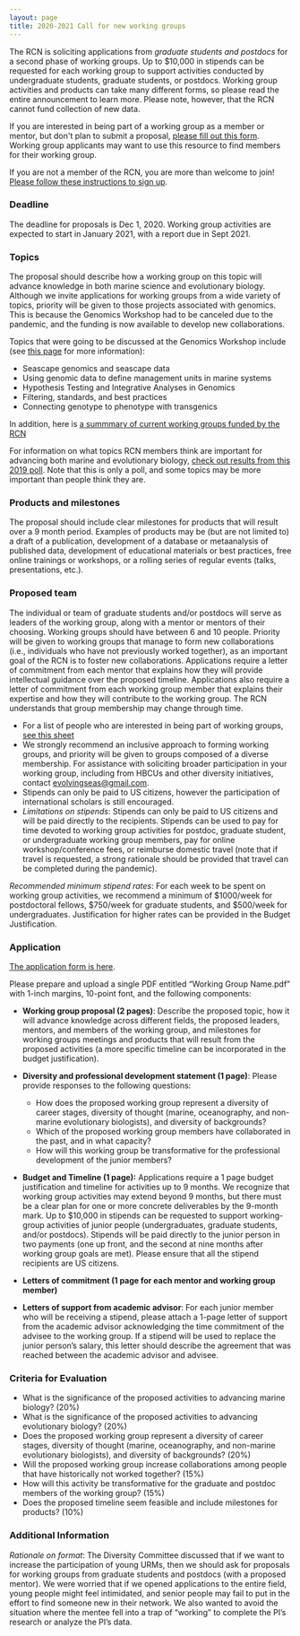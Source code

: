 ```yaml
---
layout: page
title: 2020-2021 Call for new working groups
---
```


The RCN is soliciting applications from *graduate students and postdocs* for a second phase of working groups. 
Up to $10,000 in stipends can be requested for each working group to support activities conducted by undergraduate students, graduate students, or postdocs.
Working group activities and products can take many different forms, so please read the entire announcement to learn more. Please note, however, that the RCN 
cannot fund collection of new data. 

If you are interested in being part of a working group as a member or mentor, but don't plan to submit a proposal, [please fill out this form](https://docs.google.com/forms/d/1AyKbQgVJAbqkaYBHGT61PO-VEbi7fKJ8pk7kDfgAQVQ/). Working group applicants may want to use this resource to find members for their working group. 

If you are not a member of the RCN, you are more than welcome to join! [Please follow these instructions to sign up](https://rcn-ecs.github.io/howtojoin/).

### Deadline
The deadline for proposals is Dec 1, 2020. Working group activities are expected to start in January 2021, with a report due in Sept 2021.

### Topics
The proposal should describe how a working group on this topic will advance knowledge in both marine science and evolutionary biology. 
Although we invite applications for working groups from a wide variety of topics, priority will be given to those projects associated with genomics. 
This is because the Genomics Workshop had to be canceled due to the pandemic, and the funding is now available to develop new collaborations. 

Topics that were going to be discussed at the Genomics Workshop include (see [this page](https://github.com/RCN-ECS/GenomicsWorkshop/blob/master/README.md)
for more information):
* Seascape genomics and seascape data
* Using genomic data to define management units in marine systems
* Hypothesis Testing and Integrative Analyses in Genomics
* Filtering, standards, and best practices
* Connecting genotype to phenotype with transgenics 

In addition, here is [a summmary of current working groups funded by the RCN](https://rcn-ecs.github.io/WorkingGroups/)

For information on what topics RCN members think are important for advancing both marine and evolutionary biology, 
[check out results from this 2019 poll](https://github.com/RCN-ECS/CnGV/blob/master/notebook/20191205_MA_PollResults.md). Note that this is only a poll, and some topics may be more important than people think they are.

### Products and milestones 
The proposal should include clear milestones for products that will result over a 9 month period. Examples of products may be (but are not limited to) a draft of a publication, development of a database or metaanalysis of published data, development of educational materials or best practices, free online trainings or workshops, or a rolling series of regular events (talks, presentations, etc.). 

### Proposed team

The individual or team of graduate students and/or postdocs will serve as leaders of the working group, along with a mentor or mentors of their choosing. Working groups should have between 6 and 10 people. Priority will be given to working groups that manage to form new collaborations (i.e., individuals who have not previously worked together), as an important goal of the RCN is to foster new collaborations. Applications require a letter of commitment from each mentor that explains how they will provide intellectual guidance over the proposed timeline. Applications also require a letter of commitment from each working group member that explains their expertise and how they will contribute to the working group. The RCN understands that group membership may change through time.

* For a list of people who are interested in being part of working groups, [see this sheet](https://docs.google.com/spreadsheets/d/10bqnj1VXwHSE00geCn2_jatEOX5i3tUTN4ljO6Sc-Lg/edit#gid=1853700016)
* We strongly recommend an inclusive approach to forming working groups, and priority will be given to groups composed of a diverse membership. For assistance with soliciting broader participation in your working group, including from HBCUs and other diversity initiatives, contact evolvingseas@gmail.com.
* Stipends can only be paid to US citizens, however the participation of international scholars is still encouraged. 
* _Limitations on stipends_: Stipends can only be paid to US citizens and will be paid directly to the recipients. Stipends can be used to pay for time devoted to working group activities for postdoc, graduate student, or undergraduate working group members, pay for online workshop/conference fees, or reimburse domestic travel (note that if travel is requested, a strong rationale should be provided that travel can be completed during the pandemic). 

*_Recommended minimum stipend rates_*: For each week to be spent on working group activities, we recommend a minimum of $1000/week for postdoctoral fellows, $750/week for graduate students, and $500/week for undergraduates. Justification for higher rates can be provided in the Budget Justification.

### Application

[The application form is here](https://docs.google.com/forms/d/1cdYA7HmtAO4YUmyxhaqMCyl87eVkftn5nzlf3lFW8R4/).

Please prepare and upload a single PDF entitled “Working Group Name.pdf” with 1-inch margins, 10-point font, and the following components:

* **Working group proposal (2 pages)**: Describe the proposed topic, how it will advance knowledge across different fields, the proposed leaders, mentors, and members of the working group, and milestones for working groups meetings and products that will result from the proposed activities (a more specific timeline can be incorporated in the budget justification). 

* **Diversity and professional development statement (1 page)**: Please provide responses to the following questions:
  * How does the proposed working group represent a diversity of career stages, diversity of thought (marine, oceanography, and non-marine evolutionary biologists), and diversity of backgrounds?
  * Which of the proposed working group members have collaborated in the past, and in what capacity?
  * How will this working group be transformative for the professional development of the junior members?

* **Budget and Timeline (1 page):**  Applications require a 1 page budget justification and timeline for activities up to 9 months. We recognize that working group activities may extend beyond 9 months, but there must be a clear plan for one or more concrete deliverables by the 9-month mark. Up to $10,000 in stipends can be requested to support working-group activities of junior people (undergraduates, graduate students, and/or postdocs). Stipends will be paid directly to the junior person in two payments (one up front, and the second at nine months after working group goals are met). Please ensure that all the stipend recipients are US citizens.

* **Letters of commitment (1 page for each mentor and working group member)**

* **Letters of support from academic advisor**: For each junior member who will be receiving a stipend, please attach a 1-page letter of support from the academic advisor acknowledging the time commitment of the advisee to the working group. If a stipend will be used to replace the junior person’s salary, this letter should describe the agreement that was reached between the academic advisor and advisee.

### Criteria for Evaluation
* What is the significance of the proposed activities to advancing marine biology? (20%)
* What is the significance of the proposed activities to advancing evolutionary biology? (20%)
* Does the proposed working group represent a diversity of career stages, diversity of thought (marine, oceanography, and non-marine evolutionary biologists), and diversity of backgrounds? (20%)
* Will the proposed working group increase collaborations among people that have historically not worked together? (15%)
* How will this activity be transformative for the graduate and postdoc members of the working group? (15%)
* Does the proposed timeline seem feasible and include milestones for products? (10%)


### Additional Information
_Rationale on format_: The Diversity Committee discussed that if we want to increase the participation of young URMs, then we should 
ask for proposals for working groups from graduate students and postdocs (with a proposed mentor). We were worried that if we opened applications
to the entire field, young people might feel intimidated, and senior people may fail to put in the effort to find someone new in their network. 
We also wanted to avoid the situation where the mentee fell into a trap of “working” to complete the PI’s research or analyze the PI’s data. 
